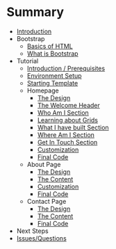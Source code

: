 # Summary

* [Introduction](README.md)
* Bootstrap
   * [Basics of HTML](bootstrap/basics_of_html.md)
   * [What is Bootstrap](bootstrap/what_is_bootstrap.md)
* Tutorial
   * [Introduction / Prerequisites](tutorial/prerequisites.md)
   * [Environment Setup](tutorial/environment_setup.md)
   * [Starting Template](tutorial/starting_template.md)
   * Homepage
      * [The Design](tutorial/homepage_1_design.md)
      * [The Welcome Header](tutorial/homepage_2_header.md)
      * [Who Am I Section](tutorial/homepage_3_about_section.md)
      * [Learning about Grids](tutorial/homepage_4_bootstrap_grids.md)
      * [What I have built Section](tutorial/homepage_5_what_I_have_built_section.md)
      * [Where Am I Section](tutorial/homepage_6_where_am_I_section.md)
      * [Get In Touch Section](tutorial/homepage_7_get_in_touch_section.md)
      * [Customization](tutorial/homepage_8_customization.md)
      * [Final Code](tutorial/homepage_9_final_code.md)
   * About Page
      * [The Design](tutorial/about_1_design.md)
      * [The Content](tutorial/about_2_content.md)
      * [Customization](tutorial/about_3_customization.md)
      * [Final Code](tutorial/about_4_final_code.md)
   * Contact Page
      * [The Design](tutorial/contact_1_design.md)
      * [The Content](tutorial/contact_2_content.md)
      * [Final Code](tutorial/contact_3_final_code.md)
* Next Steps
* [Issues/Questions](https://gitreports.com/issue/fahadiqbal1/getting-started-with-bootstrap)

